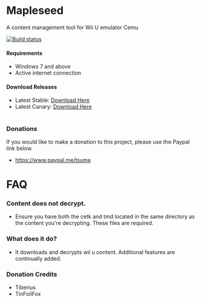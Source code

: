 # Mapleseed
A content management tool for Wii U emulator Cemu

[![Build status](https://ci.appveyor.com/api/projects/status/g61duaraswsynw7u/branch/master?svg=true)](https://ci.appveyor.com/project/Tsume/mapleseed/branch/master)

#### Requirements
- Windows 7 and above
- Active internet connection

#### Download Releases
- Latest Stable: [Download Here](https://www.reddit.com/r/MapleSeed/comments/bs1i2v/mapleseed_release_downloads/)
- Latest Canary: [Download Here](https://ci.appveyor.com/api/projects/Tsume/Mapleseed/artifacts/mapleseed.zip?branch=master)

# 
### Donations
If you would like to make a donation to this project, please use the Paypal link below.
- https://www.paypal.me/tsume

# 
# FAQ

### Content does not decrypt.
- Ensure you have both the cetk and tmd located in the same directory as the content you're decrypting. These files are required.

### What does it do?
- It downloads and decrypts wii u content. Additional features are continually added.


### Donation Credits
 - Tiberius
 - TinFoilFox
